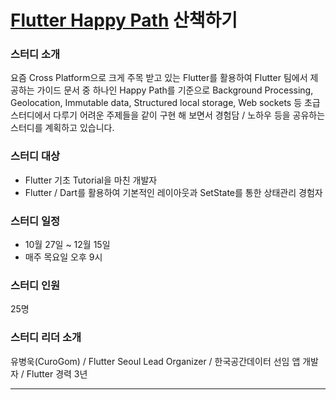 # [Flutter Happy Path](https://docs.flutter.dev/development/packages-and-plugins/happy-paths) 산책하기

### 스터디 소개
요즘 Cross Platform으로 크게 주목 받고 있는 Flutter를 활용하여 Flutter 팀에서 제공하는 가이드 문서 중 하나인 Happy Path를 기준으로 Background Processing, Geolocation, Immutable data, Structured local storage, Web sockets 등 초급 스터디에서 다루기 어려운 주제들을 같이 구현 해 보면서 경험담 / 노하우 등을 공유하는 스터디를 계획하고 있습니다.

### 스터디 대상
- Flutter 기초 Tutorial을 마친 개발자
- Flutter / Dart를 활용하여 기본적인 레이아웃과 SetState를 통한 상태관리 경험자

### 스터디 일정
- 10월 27일 ~ 12월 15일
- 매주 목요일 오후 9시

### 스터디 인원
25명

### 스터디 리더 소개
유병욱(CuroGom) / Flutter Seoul Lead Organizer / 한국공간데이터 선임 앱 개발자 / Flutter 경력 3년

---
